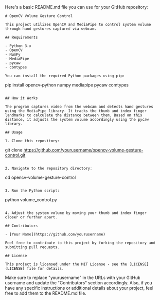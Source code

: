 Here's a basic README.md file you can use for your GitHub repository:

```
# OpenCV Volume Gesture Control

This project utilizes OpenCV and MediaPipe to control system volume through hand gestures captured via webcam.

## Requirements

- Python 3.x
- OpenCV
- NumPy
- MediaPipe
- pycaw
- comtypes

You can install the required Python packages using pip:

```
pip install opencv-python numpy mediapipe pycaw comtypes
```

## How it Works

The program captures video from the webcam and detects hand gestures using the MediaPipe library. It tracks the thumb and index finger landmarks to calculate the distance between them. Based on this distance, it adjusts the system volume accordingly using the pycaw library.

## Usage

1. Clone this repository:

```
git clone https://github.com/yourusername/opencv-volume-gesture-control.git
```

2. Navigate to the repository directory:

```
cd opencv-volume-gesture-control
```

3. Run the Python script:

```
python volume_control.py
```

4. Adjust the system volume by moving your thumb and index finger closer or further apart.

## Contributors

- [Your Name](https://github.com/yourusername)

Feel free to contribute to this project by forking the repository and submitting pull requests.

## License

This project is licensed under the MIT License - see the [LICENSE](LICENSE) file for details.
```

Make sure to replace "yourusername" in the URLs with your GitHub username and update the "Contributors" section accordingly. Also, if you have any specific instructions or additional details about your project, feel free to add them to the README.md file.
